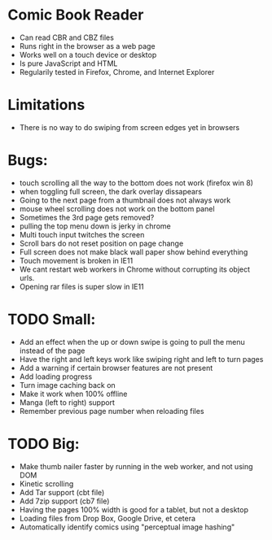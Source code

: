 Comic Book Reader
===================
* Can read CBR and CBZ files
* Runs right in the browser as a web page
* Works well on a touch device or desktop
* Is pure JavaScript and HTML
* Regularily tested in Firefox, Chrome, and Internet Explorer

# Limitations
* There is no way to do swiping from screen edges yet in browsers

# Bugs:
* touch scrolling all the way to the bottom does not work (firefox win 8)
* when toggling full screen, the dark overlay dissapears
* Going to the next page from a thumbnail does not always work
* mouse wheel scrolling does not work on the bottom panel
* Sometimes the 3rd page gets removed?
* pulling the top menu down is jerky in chrome
* Multi touch input twitches the screen
* Scroll bars do not reset position on page change
* Full screen does not make black wall paper show behind everything
* Touch movement is broken in IE11
* We cant restart web workers in Chrome without corrupting its object urls.
* Opening rar files is super slow in IE11

# TODO Small:
* Add an effect when the up or down swipe is going to pull the menu instead of the page
* Have the right and left keys work like swiping right and left to turn pages
* Add a warning if certain browser features are not present
* Add loading progress
* Turn image caching back on
* Make it work when 100% offline
* Manga (left to right) support
* Remember previous page number when reloading files

# TODO Big:
* Make thumb nailer faster by running in the web worker, and not using DOM
* Kinetic scrolling
* Add Tar support (cbt file)
* Add 7zip support (cb7 file)
* Having the pages 100% width is good for a tablet, but not a desktop
* Loading files from Drop Box, Google Drive, et cetera
* Automatically identify comics using "perceptual image hashing"
